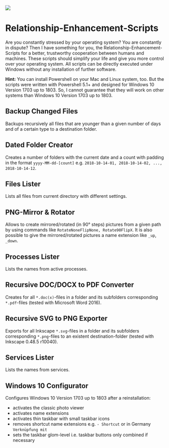 <img src="https://github.com/AlexanderMattheis/Relationship-Enhancement-Scripts/blob/master/res_logo.png">

# Relationship-Enhancement-Scripts
Are you constantly stressed by your operating system? You are constantly in dispute?
Then I have something for you, the Relationship-Enhancement-Scripts for a better, trustworthy cooperation
between humans and machines. These scripts should simplify your life and give you more control over your operating system.
All scripts can be directly executed under Windows without any installation of further software.

**Hint:** You can install Powershell on your Mac and Linux system, too.
But the scripts were written with Powershell 5.1+ and designed for Windows 10 Version 1703 up to 1803.
So, I cannot guarantee that they will work on other systems than Windows 10 Version 1703 up to 1803.

## Backup Changed Files
Backups recursively all files that are younger than a given number of days and of a certain type to a destination folder.

## Dated Folder Creator
Creates a number of folders with the current date and a count with padding in the format `yyyy-MM-dd-[count]`
e.g. `2018-10-14-01, 2018-10-14-02, ..., 2018-10-14-12`.

## Files Lister
Lists all files from current directory with different settings.

## PNG-Mirror & Rotator
Allows to create mirrored/rotated (in 90° steps) pictures from a given path by using commands like `RotateNoneFlipNone, Rotate90FlipX`. It is also possible to give the mirrored/rotated pictures a name extension like `_up`, `_down`.

## Processes Lister
Lists the names from active processes.

## Recursive DOC/DOCX to PDF Converter
Creates for all `*.doc(x)`-files in a folder and its subfolders corresponding `*.pdf`-files (tested with Microsoft Word 2016).

## Recursive SVG to PNG Exporter

Exports for all Inkscape `*.svg`-files in a folder and its subfolders corresponding `*.png`-files to an existent destination-folder (tested with Inkscape 0.48.5 r10040).

## Services Lister
Lists the names from services.

## Windows 10 Configurator
Configures Windows 10 Version 1703 up to 1803 after a reinstallation:
- activates the classic photo viewer
- activates name extensions
- activates thin taskbar with small taskbar icons
- removes shortcut name extensions e.g. `- Shortcut` or in Germany `Verknüpfung mit`
- sets the taskbar glom-level i.e. taskbar buttons only combined if necessary
